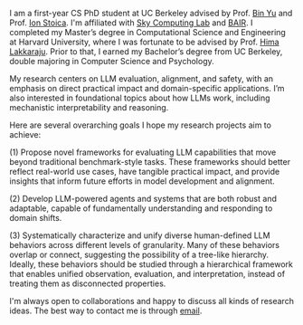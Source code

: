 I am a first-year CS PhD student at UC Berkeley advised by Prof. [Bin Yu](https://binyu.stat.berkeley.edu/) and Prof. [Ion Stoica](https://people.eecs.berkeley.edu/~istoica/). I'm affiliated with [Sky Computing Lab](https://sky.cs.berkeley.edu/) and [BAIR](https://bair.berkeley.edu/). I completed my Master’s degree in Computational Science and Engineering at Harvard University, where I was fortunate to be advised by Prof. [Hima Lakkaraju](https://himalakkaraju.github.io). Prior to that, I earned my Bachelor’s degree from UC Berkeley, double majoring in Computer Science and Psychology.

My research centers on LLM evaluation, alignment, and safety, with an emphasis on direct practical impact and domain-specific applications. I’m also interested in foundational topics about how LLMs work, including mechanistic interpretability and reasoning.

Here are several overarching goals I hope my research projects aim to achieve:

(1) Propose novel frameworks for evaluating LLM capabilities that move beyond traditional benchmark-style tasks. These frameworks should better reflect real-world use cases, have tangible practical impact, and provide insights that inform future efforts in model development and alignment.

(2) Develop LLM-powered agents and systems that are both robust and adaptable, capable of fundamentally understanding and responding to domain shifts.

(3) Systematically characterize and unify diverse human-defined LLM behaviors across different levels of granularity. Many of these behaviors overlap or connect, suggesting the possibility of a tree-like hierarchy. Ideally, these behaviors should be studied through a hierarchical framework that enables unified observation, evaluation, and interpretation, instead of treating them as disconnected properties.

<!-- Here are a couple of miscellaneous thoughts currently in my mind that might lead to potentially interesting projects (if you are interested, please feel free to reach out):

(1) Meta-evaluation: 

(2) The asymmetry between an LLM's ability in providing valid examples and verification: When a model is presented with a set of conditions and asked to provide examples, what would its "thought-process" be like? Can we reduce the biases present in this process? -->

I'm always open to collaborations and happy to discuss all kinds of research ideas. The best way to contact me is through [email](mailto:aaronjli@berkeley.edu).